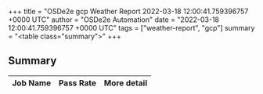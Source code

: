 +++
title = "OSDe2e gcp Weather Report 2022-03-18 12:00:41.759396757 +0000 UTC"
author = "OSDe2e Automation"
date = "2022-03-18 12:00:41.759396757 +0000 UTC"
tags = ["weather-report", "gcp"]
summary = "<table class=\"summary\"></table>"
+++
## Summary

| Job Name | Pass Rate | More detail |
|----------|-----------|-------------|




